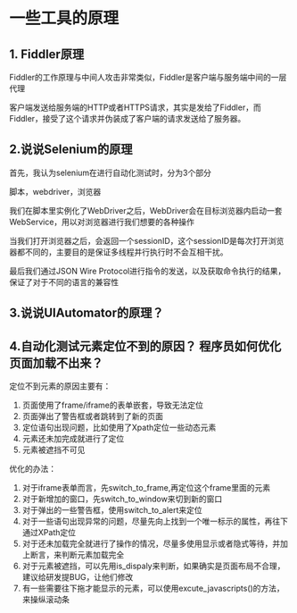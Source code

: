 # 一些工具的原理

## 1. Fiddler原理

Fiddler的工作原理与中间人攻击非常类似，Fiddler是客户端与服务端中间的一层代理

客户端发送给服务端的HTTP或者HTTPS请求，其实是发给了Fiddler，而Fiddler，接受了这个请求并伪装成了客户端的请求发送给了服务器。

## 2.说说Selenium的原理

首先，我认为selenium在进行自动化测试时，分为3个部分

脚本，webdriver，浏览器

我们在脚本里实例化了WebDriver之后，WebDriver会在目标浏览器内启动一套WebService，用以对浏览器进行我们想要的各种操作

当我们打开浏览器之后，会返回一个sessionID，这个sessionID是每次打开浏览器都不同的，主要目的是保证多线程并行执行时不会互相干扰。

最后我们通过JSON Wire Protocol进行指令的发送，以及获取命令执行的结果，保证了对于不同的语言的兼容性

## 3.说说UIAutomator的原理？

## 4.自动化测试元素定位不到的原因？ 程序员如何优化页面加载不出来？

定位不到元素的原因主要有：

1. 页面使用了frame/iframe的表单嵌套，导致无法定位
2. 页面弹出了警告框或者跳转到了新的页面
3. 定位语句出现问题，比如使用了Xpath定位一些动态元素
4. 元素还未加完成就进行了定位
5. 元素被遮挡不可见

优化的办法：

1. 对于iframe表单而言，先switch\_to\_frame,再定位这个frame里面的元素
2. 对于新增加的窗口，先switch\_to\_window来切到新的窗口
3. 对于弹出的一些警告框，使用switch\_to\_alert来定位
4. 对于一些语句出现异常的问题，尽量先向上找到一个唯一标示的属性，再往下通过XPath定位
5. 对于还未加载完全就进行了操作的情况，尽量多使用显示或者隐式等待，并加上断言，来判断元素加载完全
6. 对于元素被遮挡，可以先用is\_dispaly来判断，如果确实是页面布局不合理，建议给研发提BUG，让他们修改
7. 有一些需要往下拖才能显示的元素，可以使用excute\_javascripts\(\)的方法，来操纵滚动条







